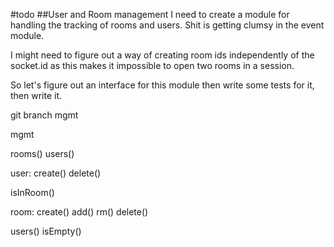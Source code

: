 #todo
##User and Room management
I need to create a module for handling the tracking of rooms and users. Shit is getting clumsy in the event module.

I might need to figure out a way of creating room ids independently of the socket.id as this makes it impossible to open two rooms in a session. 

So let's figure out an interface for this module then write some tests for it, then write it.

git branch mgmt

mgmt

rooms()
users()

user:
  create()
  delete()

  isInRoom()

room:
  create()
  add()
  rm()
  delete()

  users()
  isEmpty()
